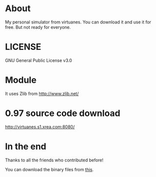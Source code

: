 # About
My personal simulator from virtuanes.
You can download it and use it for free.
But not ready for everyone.

# LICENSE
GNU General Public License v3.0

# Module
It uses Zlib from http://www.zlib.net/

# 0.97 source code download
http://virtuanes.s1.xrea.com:8080/

# In the end
Thanks to all the friends who contributed before!

You can download the binary files from [this](https://www.ksite.cn/contents/virtuanes-kver.html).
